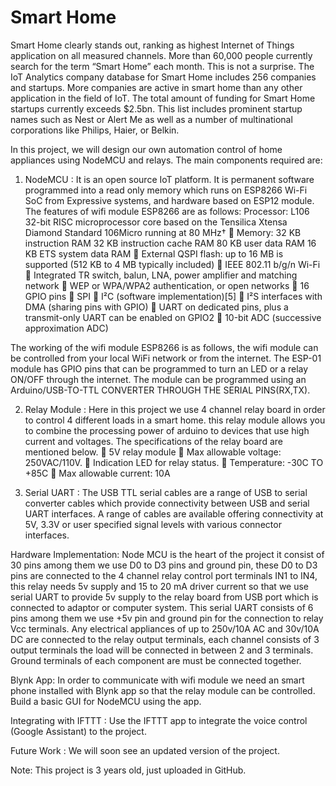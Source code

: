 # Smart Home
  Smart Home clearly stands out, ranking as highest Internet of Things application on all measured channels. More than 60,000 people currently search for the term “Smart Home” each month. This is not a surprise. The IoT Analytics company database for Smart Home includes 256 companies and startups. More companies are active in smart home than any other application in the field of IoT. The total amount of funding for Smart Home startups currently exceeds $2.5bn. This list includes prominent startup names such as Nest or Alert Me as well as a number of multinational corporations like Philips, Haier, or Belkin.

 In this project, we will design our own automation control of home appliances using NodeMCU and relays. The main components required
are:
1. NodeMCU : 
It is an open source IoT platform. It is permanent software programmed into a read only memory which runs on ESP8266 Wi-Fi SoC from 
Expressive systems, and hardware based on ESP12 module.  The features of wifi module ESP8266 are as follows:
Processor: L106 32-bit RISC microprocessor core based on the Tensilica Xtensa
Diamond Standard 106Micro running at 80 MHz†
 Memory:
32 KB instruction RAM
32 KB instruction cache RAM
80 KB user data RAM
16 KB ETS system data RAM
 External QSPI flash: up to 16 MB is supported (512 KB to 4 MB typically included)
 IEEE 802.11 b/g/n Wi-Fi
 Integrated TR switch, balun, LNA, power amplifier and matching network
 WEP or WPA/WPA2 authentication, or open networks
 16 GPIO pins
 SPI
 I²C (software implementation)[5]
 I²S interfaces with DMA (sharing pins with GPIO)
 UART on dedicated pins, plus a transmit-only UART can be enabled on GPIO2
 10-bit ADC (successive approximation ADC)

  The working of the wifi module ESP8266 is as follows, the wifi module can be controlled from your local WiFi network or from the 
internet. The ESP-01 module has GPIO pins that can be programmed to turn an LED or a relay ON/OFF through the internet. The module can 
be programmed using an Arduino/USB-TO-TTL CONVERTER THROUGH THE SERIAL PINS(RX,TX).


2. Relay Module : Here in this project we use 4 channel relay board in order to control 4 different loads in a smart home. this relay module allows you to combine the processing power of arduino to devices
that use high current and voltages. The specifications of the relay board are mentioned below.
 5V relay module
 Max allowable voltage: 250VAC/110V.
 Indication LED for relay status.
 Temperature: -30C TO +85C
 Max allowable current: 10A

3. Serial UART : The USB TTL serial cables are a range of USB to serial converter cables which provide connectivity between USB and 
serial UART interfaces. A range of cables are  available offering connectivity at 5V, 3.3V or user specified signal levels with various 
connector interfaces. 

Hardware Implementation: Node MCU is the heart of the project it consist of 30 pins among them we use D0 to D3 pins and ground pin, these D0 to D3 
pins are connected to the 4 channel relay control port terminals IN1 to IN4, this relay needs 5v supply and 15 to 20 mA driver current so
that we use serial UART to provide 5v supply to the relay board from USB port which is connected to adaptor or computer system. This 
serial UART consists of 6 pins among them we use +5v pin and ground pin for the connection to relay Vcc terminals. Any electrical 
appliances of up to 250v/10A AC and 30v/10A DC are connected to the relay output terminals, each channel consists of 3 output terminals 
the load will be connected in between 2 and 3 terminals. Ground terminals of each component are must be connected together.

Blynk App: In order to communicate with wifi module we need an smart phone installed with Blynk app so that the relay module can be controlled.
Build a basic GUI for NodeMCU using the app.

Integrating with IFTTT : Use the IFTTT app to integrate the voice control (Google Assistant) to the project.

Future Work : We will soon see an updated version of the project.



Note: This project is 3 years old, just uploaded in GitHub.






